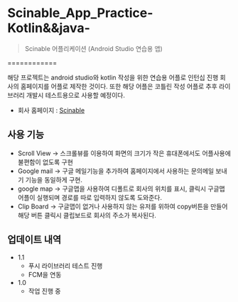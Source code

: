 # Scinable_App_Practice-Kotlin&&java-

> Scinable 어플리케이션 (Android Studio 연습용 앱)  

============  

해당 프로젝트는 android studio와 kotlin 작성을 위한 연습용 어플로 인턴십 진행 회사의 홈페이지를
어플로 제작한 것이다. 또한 해당 어플은 코틀린 작성 어플로 추후 라이브러리 개발시 테스트용으로 사용할 예정이다.
* 회사 홈페이지 : [Scinable](https://www.scinable.com/)

## 사용 기능

* Scroll View -> 스크롤뷰를 이용하여 화면의 크기가 작은 휴대폰에서도 어플사용에 불편함이 없도록 구현
* Google mail -> 구글 메일기능을 추가하여 홈페이지에서 사용하는 문의메일 보내기 기능을 동일하게 구현.
* google map -> 구글맵을 사용하여 디폴트로 회사의 위치를 표시, 클릭시 구글맵 어플이 실행되며 경로를 따로 입력하지 않도록 도와준다.
* Clip Board -> 구글맵이 없거나 사용하지 않는 유저를 위하여 copy버튼을 만들어 해당 버튼 클릭시 클립보드로 회사의 주소가 복사된다.

## 업데이트 내역

* 1.1
    * 푸시 라이브러리 테스트 진행
    * FCM을 연동
* 1.0
    * 작업 진행 중
